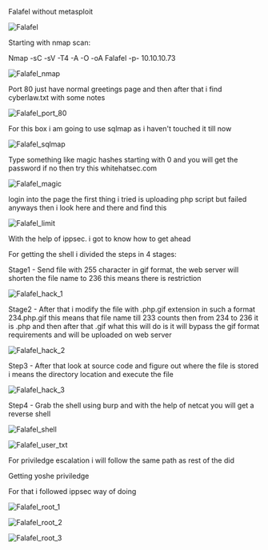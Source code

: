 Falafel without metasploit

![Falafel](https://user-images.githubusercontent.com/55708909/91638625-6c06c680-ea2e-11ea-8ec3-61aed8cc2b05.png)

Starting with nmap scan:

Nmap -sC -sV -T4 -A -O -oA Falafel -p- 10.10.10.73

![Falafel_nmap](https://user-images.githubusercontent.com/55708909/91638710-0e26ae80-ea2f-11ea-87f6-0da1d278ab6e.png)

Port 80 just have normal greetings page and then after that i find cyberlaw.txt with some notes

![Falafel_port_80](https://user-images.githubusercontent.com/55708909/91638891-42e73580-ea30-11ea-831a-06404fd10556.png)

For this box i am going to use sqlmap as i haven't touched it till now

![Falafel_sqlmap](https://user-images.githubusercontent.com/55708909/91638910-6c07c600-ea30-11ea-80a1-1a91593cb5e7.png)

Type something like magic hashes starting with 0 and you will get the password if no then try this whitehatsec.com

![Falafel_magic](https://user-images.githubusercontent.com/55708909/91638974-ee908580-ea30-11ea-9d6d-113f6fc70679.png)

login into the page the first thing i tried is uploading php script but failed anyways then i look here and there and find
this

![Falafel_limit](https://user-images.githubusercontent.com/55708909/91639034-4b8c3b80-ea31-11ea-8aa1-05531be66fc6.png)

With the help of ippsec. i got to know how to get ahead

For getting the shell i divided the steps in 4 stages:

Stage1 - Send file with 255 character in gif format, the web server will shorten the file name to 236 this means there is restriction

![Falafel_hack_1](https://user-images.githubusercontent.com/55708909/91651215-96489a80-eaa7-11ea-9295-a4cd61ee6947.png)

Stage2 - After that i modify the file with .php.gif extension in such a format 234.php.gif this means that file name till 233 counts then from 234 to 236 it is .php and then after that .gif what this will do is it will bypass the gif format requirements and will be uploaded on web server

![Falafel_hack_2](https://user-images.githubusercontent.com/55708909/91651218-9d6fa880-eaa7-11ea-8bb6-a5cbbf5b72b4.png)

Step3  - After that look at source code and figure out where the file is stored i means the directory location and execute the file 

![Falafel_hack_3](https://user-images.githubusercontent.com/55708909/91651221-a496b680-eaa7-11ea-9d24-5c6e40289743.png)

Step4 - Grab the shell using burp and with the help of netcat you will get a reverse shell

![Falafel_shell](https://user-images.githubusercontent.com/55708909/91651366-92b61300-eaa9-11ea-9b5b-2f4d9597d8d7.png)

![Falafel_user_txt](https://user-images.githubusercontent.com/55708909/91651370-9a75b780-eaa9-11ea-93d0-b81f8a404a34.png)

For priviledge escalation i will follow the same path as rest of the did

Getting yoshe priviledge

For that i followed ippsec way of doing

![Falafel_root_1](https://user-images.githubusercontent.com/55708909/91651620-7ff10d80-eaac-11ea-82ad-efe66924e8dd.png)

![Falafel_root_2](https://user-images.githubusercontent.com/55708909/91651619-7ebfe080-eaac-11ea-8a42-981ef3be3d10.png)

![Falafel_root_3](https://user-images.githubusercontent.com/55708909/91651618-7cf61d00-eaac-11ea-9b09-452a15e3410a.png)




